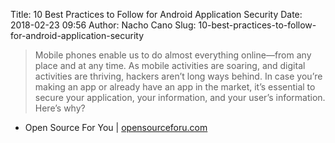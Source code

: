Title: 10 Best Practices to Follow for Android Application Security
Date: 2018-02-23 09:56
Author: Nacho Cano
Slug: 10-best-practices-to-follow-for-android-application-security

> Mobile phones enable us to do almost everything online—from any place and at
> any time. As mobile activities are soaring, and digital activities are
> thriving, hackers aren’t long ways behind. In case you’re making an app or
> already have an app in the market, it’s essential to secure your
> application, your information, and your user’s information. Here’s why?

- Open Source For You | [opensourceforu.com][]

  [opensourceforu.com]: http://opensourceforu.com/2018/02/10-best-practices-follow-android-application-security/
    "10 Best Practices to Follow for Android Application Security"
